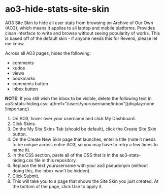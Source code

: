 # ao3-hide-stats-site-skin
AO3 Site Skin to hide all user stats from browsing on Archive of Our Own (AO3), which means it applies to all laptop and mobile platforms. Provides clean interface to write and browse without seeing popularity of works. This is based off of the default skin - if anyone needs this for Reversi, please let me know.

Across all AO3 pages, hides the following:

- comments
- kudos
- views
- bookmarks
- comments button
- inbox button

**NOTE:** If you still wish the inbox to be visible, delete the following text in ao3-stats-hiding.css: a[href="/users/yourusername/inbox"]{display:none !important;}

1. On AO3, hover over your username and click My Dashboard.
2. Click Skins.
3. On the My Site Skins Tab (should be default), click the Create Site Skin button.
4. On the Create New Skin page that launches, enter a title (note it needs to be unique across entire AO3, so you may have to retry a few times to name it).
5. In the CSS section, paste all of the CSS that is in the ao3-stats-hiding.css file in this repository.
6. Replace the text yourusername with your ao3 pseudonym (without doing this, the inbox won't be hidden).
6. Click Submit.
7. This will take you to a page that shows the Site Skin you just created. At the bottom of the page, click Use to apply it.
